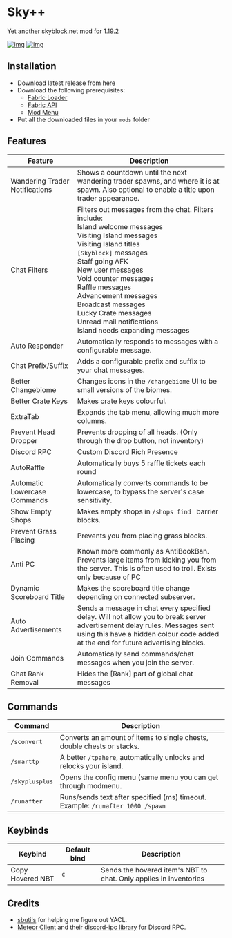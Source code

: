 # Sky++

Yet another skyblock.net mod for 1.19.2

[![img](https://img.shields.io/github/release/anotherpillow/SkyPlusPlus.svg)](https://github.com/AnotherPillow/SkyPlusPlus/releases/)
[![img](https://img.shields.io/github/downloads/anotherpillow/SkyPlusPlus/total.svg)](https://github.com/AnotherPillow/SkyPlusPlus/releases/)

## Installation

- Download latest release from [here](https://modrinth.com/mod/sky++/versions)
- Download the following prerequisites:
  - [Fabric Loader](https://fabricmc.net/use/)
  - [Fabric API](https://modrinth.com/mod/fabric-api)
  - [Mod Menu](https://modrinth.com/mod/modmenu)
- Put all the downloaded files in your `mods` folder

## Features

| Feature                        | Description                                                                                                                                                                                                                                                                                                                                                                                |
|--------------------------------|--------------------------------------------------------------------------------------------------------------------------------------------------------------------------------------------------------------------------------------------------------------------------------------------------------------------------------------------------------------------------------------------|
| Wandering Trader Notifications | Shows a countdown until the next wandering trader spawns, and where it is at spawn. Also optional to enable a title upon trader appearance.                                                                                                                                                                                                                                                |
| Chat Filters                   | Filters out messages from the chat. Filters include: <br> Island welcome messages<br>Visiting Island messages<br>Visiting Island titles<br>`[Skyblock]` messages<br>Staff going AFK<br>New user messages<br>Void counter messages<br>Raffle messages<br>Advancement messages<br>Broadcast messages<br>Lucky Crate messages<br>Unread mail notifications<br>Island needs expanding messages |
| Auto Responder                 | Automatically responds to messages with a configurable message.                                                                                                                                                                                                                                                                                                                            |
| Chat Prefix/Suffix             | Adds a configurable prefix and suffix to your chat messages.                                                                                                                                                                                                                                                                                                                               |
| Better Changebiome             | Changes icons in the `/changebiome` UI to be small versions of the biomes.                                                                                                                                                                                                                                                                                                                 |
| Better Crate Keys              | Makes crate keys colourful.                                                                                                                                                                                                                                                                                                                                                                |
| ExtraTab                       | Expands the tab menu, allowing much more columns.                                                                                                                                                                                                                                                                                                                                          |
| Prevent Head Dropper           | Prevents dropping of all heads. (Only through the drop button, not inventory)                                                                                                                                                                                                                                                                                                              |
| Discord RPC                    | Custom Discord Rich Presence                                                                                                                                                                                                                                                                                                                                                               |
| AutoRaffle                     | Automatically buys 5 raffle tickets each round                                                                                                                                                                                                                                                                                                                                             |
| Automatic Lowercase Commands   | Automatically converts commands to be lowercase, to bypass the server's case sensitivity.                                                                                                                                                                                                                                                                                                  |
| Show Empty Shops               | Makes empty shops in `/shops find ` barrier blocks.                                                                                                                                                                                                                                                                                                                                        |
| Prevent Grass Placing          | Prevents you from placing grass blocks.                                                                                                                                                                                                                                                                                                                                                    |
| Anti PC                        | Known more commonly as AntiBookBan. Prevents large items from kicking you from the server. This is often used to troll. Exists only because of PC                                                                                                                                                                                                                                          |
| Dynamic Scoreboard Title       | Makes the scoreboard title change depending on connected subserver.                                                                                                                                                                                                                                                                                                                        |
| Auto Advertisements            | Sends a message in chat every specified delay. Will not allow you to break server advertisement delay rules. Messages sent using this have a hidden colour code added at the end for future advertising blocks.                                                                                                                                                                            |
| Join Commands                  | Automatically send commands/chat messages when you join the server.                                                                                                                                                                                                                                                                                                                        |
| Chat Rank Removal              | Hides the [Rank] part of global chat messages                                                                                                                                                                                                                                                                                                                                              |

## Commands

| Command        | Description                                                                    |
|----------------|--------------------------------------------------------------------------------|
| `/sconvert`    | Converts an amount of items to single chests, double chests or stacks.         |
| `/smarttp`     | A better `/tpahere`, automatically unlocks and relocks your island.            |
| `/skyplusplus` | Opens the config menu (same menu you can get through modmenu.                  |
| `/runafter`    | Runs/sends text after specified (ms) timeout. Example: `/runafter 1000 /spawn` |

## Keybinds

| Keybind          | Default bind | Description                                                       |
|------------------|--------------|-------------------------------------------------------------------|
| Copy Hovered NBT | `c`          | Sends the hovered item's NBT to chat. Only applies in inventories |
 

## Credits

- [sbutils](https://github.com/hashalite/sbutils-public) for helping me figure out YACL.
- [Meteor Client](https://github.com/MeteorDevelopment/meteor-client/blob/master/src/main/java/meteordevelopment/meteorclient/systems/modules/misc/DiscordPresence.java) and their [discord-ipc library](https://github.com/MeteorDevelopment/discord-ipc) for Discord RPC.
